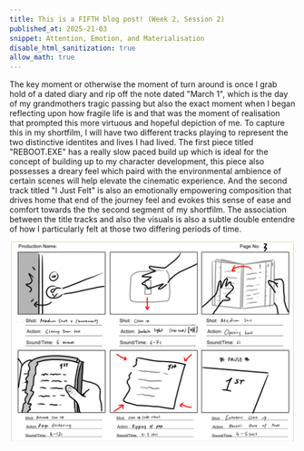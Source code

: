 ```yaml
---
title: This is a FIFTH blog post! (Week 2, Session 2)
published_at: 2025-21-03
snippet: Attention, Emotion, and Materialisation
disable_html_sanitization: true
allow_math: true
---
```


The key moment or otherwise the moment of turn around is once I grab hold of a dated diary and rip off the note dated "March 1", which is the day of my grandmothers tragic passing but also the exact moment when I began reflecting upon how fragile life is and that was the moment of realisation that prompted this more virtuous and hopeful depiction of me. To capture this in my shortfilm, I will have two different tracks playing to represent the two distinctive identites and lives I had lived. The first piece titled "REBOOT.EXE" has a really slow paced build up which is ideal for the concept of building up to my character development, this piece also possesses a dreary feel which paird with the environmental ambience of certain scenes will help elevate the cinematic experience. And the second track titled "I Just Felt" is also an emotionally empowering composition that drives home that end of the journey feel and evokes this sense of ease and comfort towards the the second segment of my shortfilm. The association between the title tracks and also the visuals is also a subtle double entendre of how I particularly felt at those two differing periods of time. 


![Storyb3](/static/w01s1/s3.webp) 


